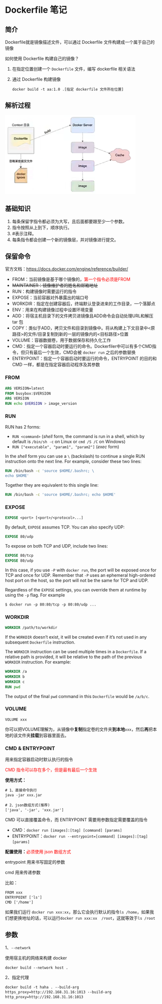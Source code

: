 # Dockerfile 笔记

## 简介

Dockerfile就是镜像描述文件，可以通过 Dockerfile 文件构建成一个属于自己的镜像

如何使用 Dockerfile 构建自己的镜像？

1. 在指定位置创建一个 `Dockerfile` 文件，编写 dockerfile 相关语法

2. 通过 Dockerfile 构建镜像

   ```
   docker build -t aa:1.0 .[指定 dockerfile 文件所在位置]
   ```

## 解析过程

![image-20230104164727609](img/image-20230104164727609.png)

## 基础知识

1. 每条保留字指令都必须为大写，且后面都要跟至少一个参数。
2. 指令按照从上到下，顺序执行。
3. #表示注释。
4. 每条指令都会创建一个新的镜像层，并对镜像进行提交。

## 保留命令

官方文档：https://docs.docker.com/engine/reference/builder/

+ FROM：当前镜像是基于哪个镜像的，<font color="red">第一个指令必须是FROM</font>
+ ~~MAINTAINER：镜像维护者的姓名和邮箱地址~~
+ RUN：构建镜像时需要运行的指令
+ EXPOSE：当前容器对外暴露出的端口号
+ WORKDIR：指定在创建容器后，终端默认登录进来的工作目录，一个落脚点
+ ENV：用来在构建镜像过程中设置环境变量
+ ADD：将宿主机目录下的文件拷贝进镜像且ADD命令会自动处理URL和解压tar
  包
+ COPY：类似于ADD，拷贝文件和目录到镜像中。将从构建上下文目录中<原路径>的文件/目录复制到新的一层的镜像内的<目标路径>位置
+ VOLUME：容器数据卷，用于数据保存和持久化工作
+ CMD：指定一个容器启动时要运行的命令。Dockerfiler中可以有多个CMD指令，但只有最后一个生效，CMD会被 `docker run` 之后的参数替换
+ ENTRYPOINT：指定一个容器启动时要运行的命令，ENTRYPOINT 的目的和 CMD 一样，都是在指定容器启动程序及其参数

### FROM

```dockerfile
ARG VERSION=latest
FROM busybox:$VERSION
ARG VERSION
RUN echo $VERSION > image_version
```

### RUN

RUN has 2 forms:

- `RUN <command>` (*shell* form, the command is run in a shell, which by default is `/bin/sh -c` on Linux or `cmd /S /C` on Windows)
- `RUN ["executable", "param1", "param2"]` (*exec* form)

In the *shell* form you can use a `\` (backslash) to continue a single RUN instruction onto the next line. For example, consider these two lines:

```dockerfile
RUN /bin/bash -c 'source $HOME/.bashrc; \
echo $HOME'
```

Together they are equivalent to this single line:

```dockerfile
RUN /bin/bash -c 'source $HOME/.bashrc; echo $HOME'
```

### EXPOSE

```dockerfile
EXPOSE <port> [<port>/<protocol>...]
```

By default, `EXPOSE` assumes TCP. You can also specify UDP:

```dockerfile
EXPOSE 80/udp
```

To expose on both TCP and UDP, include two lines:

```dockerfile
EXPOSE 80/tcp
EXPOSE 80/udp
```

In this case, if you use `-P` with `docker run`, the port will be exposed once for TCP and once for UDP. Remember that `-P` uses an ephemeral high-ordered host port on the host, so the port will not be the same for TCP and UDP.

Regardless of the `EXPOSE` settings, you can override them at runtime by using the `-p` flag. For example

```dockerfile
$ docker run -p 80:80/tcp -p 80:80/udp ...
```

### WORKDIR

```dockerfile
WORKDIR /path/to/workdir
```

 If the `WORKDIR` doesn’t exist, it will be created even if it’s not used in any subsequent `Dockerfile` instruction.

The `WORKDIR` instruction can be used multiple times in a `Dockerfile`. If a relative path is provided, it will be relative to the path of the previous `WORKDIR` instruction. For example:

```dockerfile
WORKDIR /a
WORKDIR b
WORKDIR c
RUN pwd
```

The output of the final `pwd` command in this `Dockerfile` would be `/a/b/c`.

### VOLUME

```
VOLUME xxx
```

你可以把VOLUME理解为，从镜像中**复制**指定卷的文件夹**到本地**`xxx`，然后**再**把本地的该文件夹**挂载**到容器里面去。

### CMD & ENTRYPOINT

用来指定容器启动时默认执行的指令

<font color=red>CMD 指令可以存在多个，但是最有最后一个生效</font>

**使用方式：**

```shell
# 1、直接命令执行
java -jar xxx.jar

# 2、json数组方式(推荐)
['java', '-jar', 'xxx.jar']
```

CMD 可以直接覆盖命令，而 ENTRYPOINT 需要用参数指定需要覆盖的指令

+ CMD：`docker run [images]:[tag] [command] [params] `
+ ENTRYPOINT：`docker run --entrypoint=[command] [images]:[tag] [params]`

**配置使用：**<font color=red>必须使用 json 数组方式</font>

entrypoint 用来书写固定的参数

cmd 用来传递参数

比如：

```
FROM xxx
ENTRYPOINT ['ls']
CMD ['/home']
```

如果我们运行 `docker run xxx:xx`，那么它会执行默认的指令`ls /home`，如果我们想更换地址的话，可以运行`docker run xxx:xx  /root`，这就等效于`ls /root`

## 参数

1、`--network`

使用宿主机的网络来构建 docker

```shell
docker build --network host .
```

2、指定代理

```shell
docker build -t haha . --build-arg https_proxy=http://192.168.31.16:1013 --build-arg http_proxy=http://192.168.31.16:1013
```

